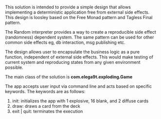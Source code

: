 This solution is intended to provide a simple design
that allows implementing a deterministic application
free from external side effects. This design is loosley 
based on the Free Monad pattern and Tagless Final pattern.

The Random interpreter provides a way to create a reproducible
side effect (randomness) dependent system. The same pattern can be used for other
common side effects eg, db interaction, msg publishing etc.

The design allows user to encapsulate the business logic as a pure
function, independent of external side effects. This would make testing
of current system and reproducing states from any given environment possible.

The main class of the solution is **com.elega9t.exploding.Game**

The app accepts user input via command line and acts based on specific keywords.
The keywords are as follows:

1. init: initializes the app with 1 explosive, 16 blank, and 2 diffuse cards
2. draw: draws a card from the deck
3. exit | quit: terminates the execution  